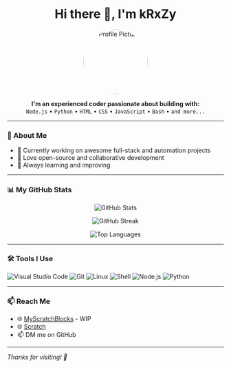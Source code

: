 <h1 align="center">Hi there 👋, I'm kRxZy</h1>

<p align="center">
  <img src="https://avatars.githubusercontent.com/u/77628969?v=4" width="150" alt="Profile Picture" style="border-radius: 50%;" />
</p>

<p align="center">
  <b>I'm an experienced coder passionate about building with:</b><br>
  <code>Node.js</code> • <code>Python</code> • <code>HTML</code> • <code>CSS</code> • <code>JavaScript</code> • <code>Bash</code> • <code>and more...</code>
</p>

---

### 🧠 About Me

- 🔭 Currently working on awesome full-stack and automation projects  
- 🧩 Love open-source and collaborative development  
- 🌱 Always learning and improving

---

### 📊 My GitHub Stats

<p align="center">
  <img src="https://github-readme-stats.vercel.app/api?username=kRxZy_kRxZy&show_icons=true&theme=radical" alt="GitHub Stats" />
</p>

<p align="center">
  <img src="https://github-readme-streak-stats.herokuapp.com/?user=kRxZy_kRxZy&theme=radical" alt="GitHub Streak" />
</p>

<p align="center">
  <img src="https://github-readme-stats.vercel.app/api/top-langs/?username=kRxZy_kRxZy&layout=compact&theme=radical" alt="Top Languages" />
</p>

---

### 🛠️ Tools I Use

![Visual Studio Code](https://img.shields.io/badge/Editor-VS%20Code-blue?logo=visualstudiocode&logoColor=white)
![Git](https://img.shields.io/badge/VCS-Git-orange?logo=git)
![Linux](https://img.shields.io/badge/OS-Linux-yellow?logo=linux)
![Shell](https://img.shields.io/badge/Scripting-Bash-lightgrey?logo=gnu-bash)
![Node.js](https://img.shields.io/badge/Backend-Node.js-339933?logo=node.js&logoColor=white)
![Python](https://img.shields.io/badge/Language-Python-blue?logo=python)

---

### 📫 Reach Me

- 🌐 [MyScratchBlocks](https://myscratchblocks.github.io) - WIP
- 🌐 [Scratch](https://scratch.mit.edu/users/kRxZy_kRxZy)
- 📫 DM me on GitHub

---

*Thanks for visiting! 🚀*

